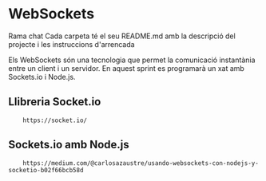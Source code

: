
# WebSockets

Rama chat
Cada carpeta té el seu README.md amb la descripció del projecte i les instruccions d'arrencada

Els WebSockets són una tecnologia que permet la comunicació instantània entre un client i un servidor. En aquest sprint es programarà un xat amb Sockets.io i Node.js.

## Llibreria Socket.io

        https://socket.io/

## Sockets.io amb Node.js

        https://medium.com/@carlosazaustre/usando-websockets-con-nodejs-y-socketio-b02f66bcb58d
